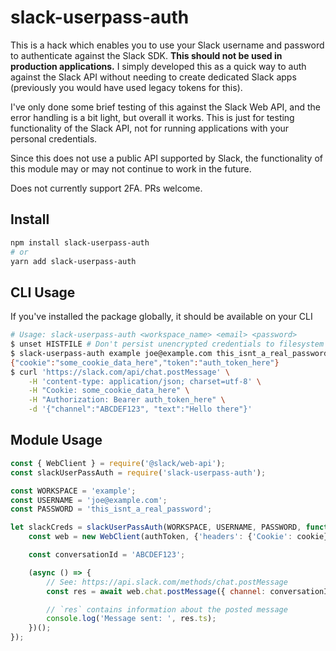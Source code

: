 # slack-userpass-auth

This is a hack which enables you to use your Slack username and password to
authenticate against the Slack SDK. **This should not be used in production
applications.** I simply developed this as a quick way to auth against the Slack
API without needing to create dedicated Slack apps (previously you would have
used legacy tokens for this).

I've only done some brief testing of this against the Slack Web API, and the
error handling is a bit light, but overall it works. This is just for testing
functionality of the Slack API, not for running applications with your personal
credentials.

Since this does not use a public API supported by Slack, the functionality of
this module may or may not continue to work in the future.

Does not currently support 2FA. PRs welcome.

## Install

```sh
npm install slack-userpass-auth
# or
yarn add slack-userpass-auth
```

## CLI Usage

If you've installed the package globally, it should be available on your CLI

```sh
# Usage: slack-userpass-auth <workspace_name> <email> <password>
$ unset HISTFILE # Don't persist unencrypted credentials to filesystem
$ slack-userpass-auth example joe@example.com this_isnt_a_real_password
{"cookie":"some_cookie_data_here","token":"auth_token_here"}
$ curl 'https://slack.com/api/chat.postMessage' \
    -H 'content-type: application/json; charset=utf-8' \
    -H "Cookie: some_cookie_data_here" \
    -H "Authorization: Bearer auth_token_here" \
    -d '{"channel":"ABCDEF123", "text":"Hello there"}'
```

## Module Usage

```js
const { WebClient } = require('@slack/web-api');
const slackUserPassAuth = require('slack-userpass-auth');

const WORKSPACE = 'example';
const USERNAME = 'joe@example.com';
const PASSWORD = 'this_isnt_a_real_password';

let slackCreds = slackUserPassAuth(WORKSPACE, USERNAME, PASSWORD, function (cookie, authToken) {
    const web = new WebClient(authToken, {'headers': {'Cookie': cookie}});

    const conversationId = 'ABCDEF123';

    (async () => {
        // See: https://api.slack.com/methods/chat.postMessage
        const res = await web.chat.postMessage({ channel: conversationId, text: 'Hello there' });

        // `res` contains information about the posted message
        console.log('Message sent: ', res.ts);
    })();
});
```
